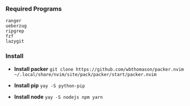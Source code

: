 ### Required Programs
```
ranger
ueberzug
ripgrep
fzf
lazygit
```

### Install

* **Install packer** 
`git clone https://github.com/wbthomason/packer.nvim ~/.local/share/nvim/site/pack/packer/start/packer.nvim`

* **Install pip**
`yay -S python-pip`

* **Install node**
`yay -S nodejs npm yarn`